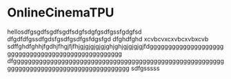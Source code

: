 # OnlineCinemaTPU
hellosdfgsgdfsgdfsgdfsdgfsdgfgsdfgssfgdgfsd
dfgdfdfgssdfgdsfgsdfgsdfgsfdgsfgd
dfghdfghd
xcvbcvxcxvbcxvbxcvb
sdffghdfghhjfgdhjfhgjfjfhjgjgjgjgjgjghjghjgjgjgjgjfdggggggggggggggggggggggggggggggggggggggggggggggggggg
dfgggggggggggggggggggggggggggggggggggggggggggggggggggggggggggggggggggggggggggggggggggggggggg
sdfgsssss
